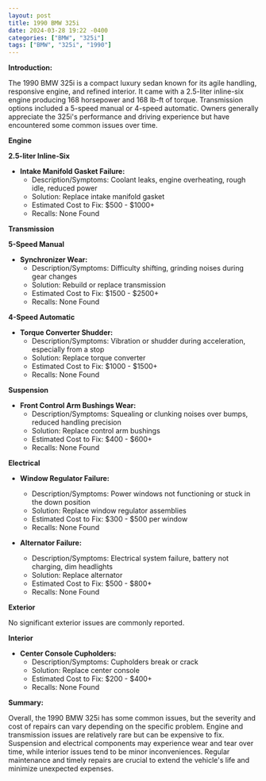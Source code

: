 ```yaml
---
layout: post
title: 1990 BMW 325i
date: 2024-03-28 19:22 -0400
categories: ["BMW", "325i"]
tags: ["BMW", "325i", "1990"]
---
```

**Introduction:**

The 1990 BMW 325i is a compact luxury sedan known for its agile handling, responsive engine, and refined interior. It came with a 2.5-liter inline-six engine producing 168 horsepower and 168 lb-ft of torque. Transmission options included a 5-speed manual or 4-speed automatic. Owners generally appreciate the 325i's performance and driving experience but have encountered some common issues over time.

**Engine**

**2.5-liter Inline-Six**

* **Intake Manifold Gasket Failure:**
    * Description/Symptoms: Coolant leaks, engine overheating, rough idle, reduced power
    * Solution: Replace intake manifold gasket
    * Estimated Cost to Fix: $500 - $1000+
    * Recalls: None Found

**Transmission**

**5-Speed Manual**

* **Synchronizer Wear:**
    * Description/Symptoms: Difficulty shifting, grinding noises during gear changes
    * Solution: Rebuild or replace transmission
    * Estimated Cost to Fix: $1500 - $2500+
    * Recalls: None Found

**4-Speed Automatic**

* **Torque Converter Shudder:**
    * Description/Symptoms: Vibration or shudder during acceleration, especially from a stop
    * Solution: Replace torque converter
    * Estimated Cost to Fix: $1000 - $1500+
    * Recalls: None Found

**Suspension**

* **Front Control Arm Bushings Wear:**
    * Description/Symptoms: Squealing or clunking noises over bumps, reduced handling precision
    * Solution: Replace control arm bushings
    * Estimated Cost to Fix: $400 - $600+
    * Recalls: None Found

**Electrical**

* **Window Regulator Failure:**
    * Description/Symptoms: Power windows not functioning or stuck in the down position
    * Solution: Replace window regulator assemblies
    * Estimated Cost to Fix: $300 - $500 per window
    * Recalls: None Found

* **Alternator Failure:**
    * Description/Symptoms: Electrical system failure, battery not charging, dim headlights
    * Solution: Replace alternator
    * Estimated Cost to Fix: $500 - $800+
    * Recalls: None Found

**Exterior**

No significant exterior issues are commonly reported.

**Interior**

* **Center Console Cupholders:**
    * Description/Symptoms: Cupholders break or crack
    * Solution: Replace center console
    * Estimated Cost to Fix: $200 - $400+
    * Recalls: None Found

**Summary:**

Overall, the 1990 BMW 325i has some common issues, but the severity and cost of repairs can vary depending on the specific problem. Engine and transmission issues are relatively rare but can be expensive to fix. Suspension and electrical components may experience wear and tear over time, while interior issues tend to be minor inconveniences. Regular maintenance and timely repairs are crucial to extend the vehicle's life and minimize unexpected expenses.
